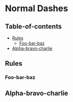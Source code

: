 # Normal Dashes

## Table-of-contents

- [Rules](#rules)
  - [Foo-bar-baz](#foo-bar-baz)
- [Alpha-bravo-charlie](#alpha-bravo-charlie)

## Rules

### Foo-bar-baz

## Alpha-bravo-charlie
